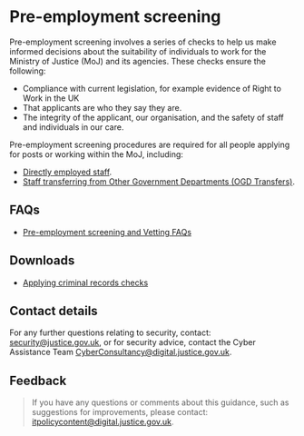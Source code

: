 # Pre-employment screening

Pre-employment screening involves a series of checks to help us make informed decisions about the suitability of individuals to work for the Ministry of Justice \(MoJ\) and its agencies. These checks ensure the following:

-   Compliance with current legislation, for example evidence of Right to Work in the UK
-   That applicants are who they say they are.
-   The integrity of the applicant, our organisation, and the safety of staff and individuals in our care.

Pre-employment screening procedures are required for all people applying for posts or working within the MoJ, including:

-   [Directly employed staff](https://intranet.justice.gov.uk/guidance/hr/recruitment/security-vetting/directly-employed-staff/).
-   [Staff transferring from Other Government Departments \(OGD Transfers\)](https://intranet.justice.gov.uk/guidance/hr/recruitment/ogd-transfers-within-civil-service/).

## FAQs

-   [Pre-employment screening and Vetting FAQs](https://intranet.justice.gov.uk/documents/2018/01/pre-employment-screening-and-vetting-faqs.docx)

## Downloads

-   [Applying criminal records checks](https://intranet.justice.gov.uk/documents/2018/03/applying-criminal-records.doc)

## Contact details

For any further questions relating to security, contact: [security@justice.gov.uk](mailto:security@justice.gov.uk), or for security advice, contact the Cyber Assistance Team [CyberConsultancy@digital.justice.gov.uk](mailto:CyberConsultancy@digital.justice.gov.uk).

## Feedback

> If you have any questions or comments about this guidance, such as suggestions for improvements, please contact: [itpolicycontent@digital.justice.gov.uk](mailto:itpolicycontent@digital.justice.gov.uk).


